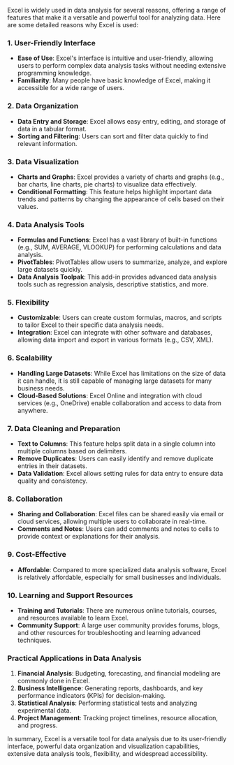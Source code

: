 Excel is widely used in data analysis for several reasons, offering a range of features that make it a versatile and powerful tool for analyzing data. Here are some detailed reasons why Excel is used:

### 1. **User-Friendly Interface**
- **Ease of Use**: Excel's interface is intuitive and user-friendly, allowing users to perform complex data analysis tasks without needing extensive programming knowledge.
- **Familiarity**: Many people have basic knowledge of Excel, making it accessible for a wide range of users.

### 2. **Data Organization**
- **Data Entry and Storage**: Excel allows easy entry, editing, and storage of data in a tabular format.
- **Sorting and Filtering**: Users can sort and filter data quickly to find relevant information.

### 3. **Data Visualization**
- **Charts and Graphs**: Excel provides a variety of charts and graphs (e.g., bar charts, line charts, pie charts) to visualize data effectively.
- **Conditional Formatting**: This feature helps highlight important data trends and patterns by changing the appearance of cells based on their values.

### 4. **Data Analysis Tools**
- **Formulas and Functions**: Excel has a vast library of built-in functions (e.g., SUM, AVERAGE, VLOOKUP) for performing calculations and data analysis.
- **PivotTables**: PivotTables allow users to summarize, analyze, and explore large datasets quickly.
- **Data Analysis Toolpak**: This add-in provides advanced data analysis tools such as regression analysis, descriptive statistics, and more.

### 5. **Flexibility**
- **Customizable**: Users can create custom formulas, macros, and scripts to tailor Excel to their specific data analysis needs.
- **Integration**: Excel can integrate with other software and databases, allowing data import and export in various formats (e.g., CSV, XML).

### 6. **Scalability**
- **Handling Large Datasets**: While Excel has limitations on the size of data it can handle, it is still capable of managing large datasets for many business needs.
- **Cloud-Based Solutions**: Excel Online and integration with cloud services (e.g., OneDrive) enable collaboration and access to data from anywhere.

### 7. **Data Cleaning and Preparation**
- **Text to Columns**: This feature helps split data in a single column into multiple columns based on delimiters.
- **Remove Duplicates**: Users can easily identify and remove duplicate entries in their datasets.
- **Data Validation**: Excel allows setting rules for data entry to ensure data quality and consistency.

### 8. **Collaboration**
- **Sharing and Collaboration**: Excel files can be shared easily via email or cloud services, allowing multiple users to collaborate in real-time.
- **Comments and Notes**: Users can add comments and notes to cells to provide context or explanations for their analysis.

### 9. **Cost-Effective**
- **Affordable**: Compared to more specialized data analysis software, Excel is relatively affordable, especially for small businesses and individuals.

### 10. **Learning and Support Resources**
- **Training and Tutorials**: There are numerous online tutorials, courses, and resources available to learn Excel.
- **Community Support**: A large user community provides forums, blogs, and other resources for troubleshooting and learning advanced techniques.

### Practical Applications in Data Analysis
1. **Financial Analysis**: Budgeting, forecasting, and financial modeling are commonly done in Excel.
2. **Business Intelligence**: Generating reports, dashboards, and key performance indicators (KPIs) for decision-making.
3. **Statistical Analysis**: Performing statistical tests and analyzing experimental data.
4. **Project Management**: Tracking project timelines, resource allocation, and progress.

In summary, Excel is a versatile tool for data analysis due to its user-friendly interface, powerful data organization and visualization capabilities, extensive data analysis tools, flexibility, and widespread accessibility.
